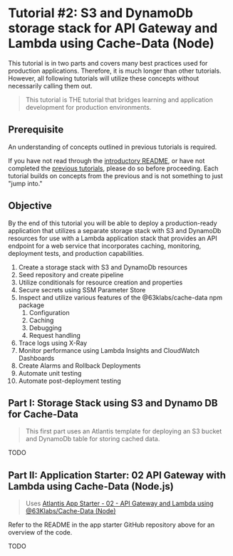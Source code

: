 # Tutorial #2: S3 and DynamoDb storage stack for API Gateway and Lambda using Cache-Data (Node)

This tutorial is in two parts and covers many best practices used for production applications. Therefore, it is much longer than other tutorials. However, all following tutorials will utilize these concepts without necessarily calling them out.

> This tutorial is THE tutorial that bridges learning and application development for production environments.

## Prerequisite

An understanding of concepts outlined in previous tutorials is required.

If you have not read through the [introductory README](../../README.md), or have not completed the [previous tutorials](../../README.md#tutorials), please do so before proceeding. Each tutorial builds on concepts from the previous and is not something to just "jump into."

## Objective

By the end of this tutorial you will be able to deploy a production-ready application that utilizes a separate storage stack with S3 and DynamoDb resources for use with a Lambda application stack that provides an API endpoint for a web service that incorporates caching, monitoring, deployment tests, and production capabilities.

1. Create a storage stack with S3 and DynamoDb resources
2. Seed repository and create pipeline
3. Utilize conditionals for resource creation and properties
4. Secure secrets using SSM Parameter Store
4. Inspect and utilize various features of the @63klabs/cache-data npm package
   1. Configuration
   2. Caching
   3. Debugging
   4. Request handling
5. Trace logs using X-Ray
6. Monitor performance using Lambda Insights and CloudWatch Dashboards
7. Create Alarms and Rollback Deployments
8. Automate unit testing
9. Automate post-deployment testing

## Part I: Storage Stack using S3 and Dynamo DB for Cache-Data

> This first part uses an Atlantis template for deploying an S3 bucket and DynamoDb table for storing cached data.

TODO

## Part II: Application Starter: 02 API Gateway with Lambda using Cache-Data (Node.js)

> Uses [Atlantis App Starter - 02 - API Gateway and Lambda using @63Klabs/Cache-Data (Node)](https://github.com/63Klabs/atlantis-starter-02-apigw-lambda-cache-data-nodejs)

Refer to the README in the app starter GitHub repository above for an overview of the code.

TODO